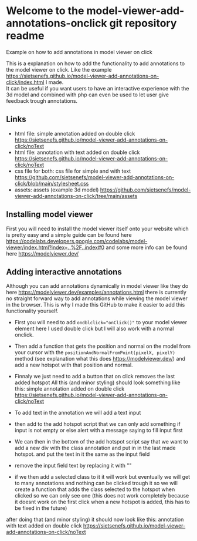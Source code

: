 # Welcome to the model-viewer-add-annotations-onclick git repository readme
 Example on how to add annotations in model viewer on click


This is a explanation on how to add the functionality to add annotations to the model viewer on click. Like the example https://sietsenefs.github.io/model-viewer-add-annotations-on-click/index.html I made. <br> 
It can be useful if you want users to have an interactive experience with the 3d model and combined with php can even be used to let user give feedback trough annotations.

## Links
* html file: simple annotation added on double click https://sietsenefs.github.io/model-viewer-add-annotations-on-click/noText
* html file: annotation with text added on double click https://sietsenefs.github.io/model-viewer-add-annotations-on-click/noText
* css file for both: css file for simple and with text https://github.com/sietsenefs/model-viewer-add-annotations-on-click/blob/main/stylesheet.css
* assets: assets (example 3d model) https://github.com/sietsenefs/model-viewer-add-annotations-on-click/tree/main/assets


## Installing model viewer

First you will need to install the model viewer itself onto your website which is pretty easy and a simple guide can be found here https://codelabs.developers.google.com/codelabs/model-viewer/index.html?index=..%2F..index#0 and some more info can be found here https://modelviewer.dev/

## Adding interactive annotations

Although you can add annotations dynamically in model viewer like they do here https://modelviewer.dev/examples/annotations.html there is currently no straight forward way to add annotations while viewing the model viewer in the browser.
This is why I made this GitHub to make it easier to add this functionality yourself.

* First you will need to add `ondblclick="onClick()"` to your model viewer element here I used double click but I will also work with a normal onclick.
* Then add a function that gets the position and normal on the model from your cursor with the `positionAndNormalFromPoint(pixelX, pixelY)` method (see explanation what this does https://modelviewer.dev/) and add a new hotspot with that position and normal.
* Finnaly we just need to add a button that on click removes the last added hotspot
All this (and minor styling) should look something like this: simple annotation added on double click https://sietsenefs.github.io/model-viewer-add-annotations-on-click/noText

* To add text in the annotation we will add a text input
* then add to the add hotspot script that we can only add something if input is not empty or else alert with a message saying to fill input first
* We can then in the bottom of the add hotspot script say that we want to add a new div with the class annotation and put in in the last made hotspot. and put the text in it the same as the input field
* remove the input field text by replacing it with ""
* if we then add a selected class to it it will work but eventually we will get to many annotations and nothing can be clicked trough it so we will create a function that adds the class selected to the hotspot when clicked so we can only see one (this does not work completely because it doesnt work on the first click when a new hotspot is added, this has to be fixed in the future)

after doing that (and minor styling) it should now look like this: annotation with text added on double click https://sietsenefs.github.io/model-viewer-add-annotations-on-click/noText



